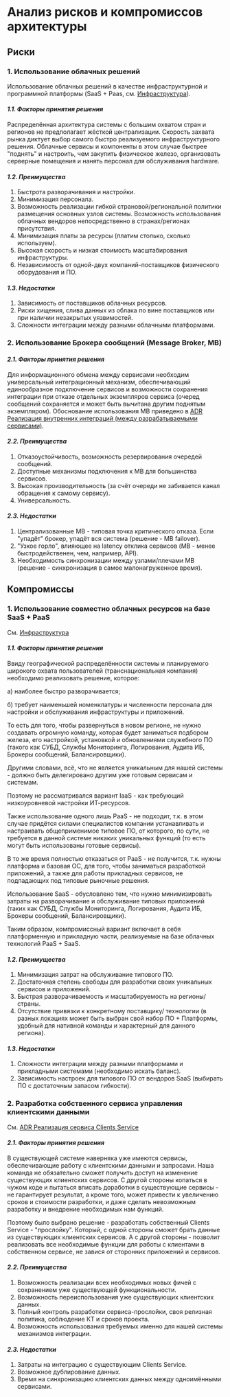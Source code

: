 # Анализ рисков и компромиссов архитектуры
## Риски
### 1. Использование облачных решений
Использование облачных решений в качестве инфраструктурной и программной платформы (SaaS + Paas, см. [Инфраструктура](https://github.com/Lana8888/trans-sport/blob/main/14.4-infrastructure-view.md)).

#### <i>1.1. Факторы принятия решения</i>
Распределённая архитектура системы с большим охватом стран и регионов не предполагает жёсткой централизации. 
Скорость захвата рынка диктует выбор самого быстро реализуемого инфраструктурного решения. Облачные сервисы и компоненты в этом случае быстрее "поднять" и настроить, чем закупить физическое железо, организовать серверные помещения и нанять персонал для обслуживания hardware.

#### <i>1.2. Преимущества</i>
1. Быстрота разворачивания и настройки.
2. Минимизация персонала.
3. Возможность реализации гибкой страновой/региональной политики размещения основных узлов системы. Возможность использования облачных вендоров непосредственно в странах/регионах присутствия.
4. Минимизация платы за ресурсы (платим столько, сколько используем).
5. Высокая скорость и низкая стоимость масштабирования инфраструктуры.
6. Независимость от одной-двух компаний-поставщиков физического оборудования и ПО.

#### <i>1.3. Недостатки</i>
1. Зависимость от поставщиков облачных ресурсов.
2. Риски хищения, слива данных из облака по вине поставщиков или при наличии незакрытых уязвимостей.
3. Сложности интеграции между разными облачными платформами.

### 2. Использование Брокера сообщений (Message Broker, MB)
#### <i>2.1. Факторы принятия решения</i>
Для информационного обмена между сервисами необходим универсальный интеграционный механизм, обеспечивающий единообразное подключение сервисов и возможности сохранения интеграции при отказе отдельных экземпляров сервиса (очеред сообщений сохраняется и может быть вычитана другим поднятым экземпляром).
Обоснование использования MB приведено в [ADR Реализация внутренних интеграций (между разрабатываемыми сервисами)](https://github.com/Lana8888/trans-sport/blob/main/11.02-ADR-internal-integration.md).

#### <i>2.2. Преимущества</i>
1. Отказоустойчивость, возможность резервирования очередей сообщений.
2. Доступные механизмы подключения к MB для большинства сервисов.
3. Высокая производительность (за счёт очереди не забивается канал обращения к самому сервису).
4. Универсальность.

#### <i>2.3. Недостатки</i>
1. Централизованные MB - типовая точка критического отказа. Если "упадёт" брокер, упадёт вся система (решение - MB failover).
2. "Узкое горло", влияющее на latency отклика сервисов (MB - менее быстродейственен, чем, например, API).
3. Необходимость синхронизации между узлами/плечами MB (решение - синхронизация в самое малонагруженное время).

## Компромиссы
### 1. Использование совместно облачных ресурсов на базе SaaS + PaaS
См. [Инфраструктура](https://github.com/Lana8888/trans-sport/blob/main/14.4-infrastructure-view.md)
#### <i>1.1. Факторы принятия решения</i>
Ввиду географической распределённости системы и планируемого широкого охвата пользователей (транснациональная компания) необходимо реализовать решение, которое:

а) наиболее быстро разворачивается;

б) требует наименьшей номенклатуры и численности персонала для настройки и обслуживания инфраструктуры и приложений.

То есть для того, чтобы развернуться в новом регионе, не нужно создавать огромную команду, которая будет заниматься подбором железа, его настройкой, установкой и обновлениями служебного ПО (такого как СУБД, Службы Мониторинга, Логирования, Аудита ИБ, Брокеры сообщений, Балансировщики). 

Другими словами, всё, что не является уникальным для нашей системы - должно быть делегировано другим уже готовым сервисам и системам.

Поэтому не рассматривался вариант IaaS - как требующий низкоуровневой настройки ИТ-ресурсов.

Также использование одного лишь PaaS - не подходит, т.к. в этом случае придётся силами специалистов компании устанавливать и настраивать общеприменимое типовое ПО, от которого, по сути, не требуется в данной системе никаких уникальных функций (то есть могут быть использованы готовые сервисы).

В то же время полностью отказаться от PaaS - не получится, т.к. нужны платформа и базовая ОС, для того, чтобы заниматься разработкой приложений, а также для работы прикладных сервисов, не подпадающих под типовые рыночные решения. 

Использование SaaS - обусловлено тем, что нужно минимизировать затраты на разворачивание и обслуживание типовых приложений (таких как СУБД, Службы Мониторинга, Логирования, Аудита ИБ, Брокеры сообщений, Балансировщики).

Таким образом, компромиссный вариант включает в себя платформенную и прикладную части, реализуемые на базе облачных технологий PaaS + SaaS.

#### <i>1.2. Преимущества</i>
1. Минимизация затрат на обслуживание типового ПО.
2. Достаточная степень свободы для разработки своих уникальных сервисов и приложений.
3. Быстрая разворачиваемость и масштабируемость на регионы/ страны.
4. Отсутствие привязки к конкретному поставщику/ технологии (в разных локациях может быть выбран свой набор ПО + Платформы, удобный для нативной команды и характерный для данного региона).

#### <i>1.3. Недостатки</i>
1. Сложности интеграции между разными платформами и прикладными системами (необходимо искать баланс).
2. Зависимость настроек для типового ПО от вендоров SaaS (выбирать ПО с достаточным запасом гибкости).

### 2. Разработка собственного сервиса управления клиентскими данными
См. [ADR Реализация сервиса Clients Service](https://github.com/Lana8888/trans-sport/blob/main/11.03-ADR-clients-service.md)
#### <i>2.1. Факторы принятия решения</i>
В существующей системе наверняка уже имеются сервисы, обеспечивающие работу с клиентскими данными и запросами. Наша команда не обязательно сможет получить доступ на изменение существующих клиентских сервисов. С другой стороны копаться в чужом коде и пытаться вписать доработки в существующие сервисы - не гарантирует результат, а кроме того, может привести к увеличению сроков и стоимости разработки, и даже сделать невозможным разработку и внедрение необходимых нам функций. 

Поэтому было выбрано решение - разработать собственный Clients Service - "прослойку". Который, с одной стороны сможет брать данные из существующих клиентских сервисов. А с другой стороны - позволит реализовать все необходимые функции для работы с клиентами в собственном сервисе, не завися от сторонних приложений и сервисов.
#### <i>2.2. Преимущества</i>
1. Возможность реализации всех необходимых новых фичей с сохранением уже существующей функциональности.
2. Возможность переиспользования уже существующих клиентских данных.
3. Полный контроль разработки сервиса-прослойки, своя релизная политика, соблюдение КТ и сроков проекта.
4. Возможность использования требуемых именно для нашей системы механизмов интеграции.

#### <i>2.3. Недостатки</i>
1. Затраты на интеграцию с существующим Clients Service.
2. Возможное дублирование данных.
3. Время на синхронизацию клиентских данных между одноимёнными сервисами.
